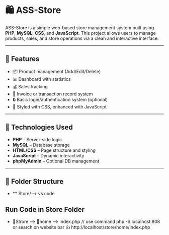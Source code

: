 # 🛍️ ASS-Store

ASS-Store is a simple web-based store management system built using **PHP**, **MySQL**, **CSS**, and **JavaScript**. This project allows users to manage products, sales, and store operations via a clean and interactive interface.

---

## 🚀 Features

- 📦 Product management (Add/Edit/Delete)
- 📊 Dashboard with statistics
- 💰 Sales tracking
- 🧾 Invoice or transaction record system
- 🔒 Basic login/authentication system (optional)
- 🎨 Styled with CSS, enhanced with JavaScript

---

## 🧰 Technologies Used

- **PHP** – Server-side logic
- **MySQL** – Database storage
- **HTML/CSS** – Page structure and styling
- **JavaScript** – Dynamic interactivity
- **phpMyAdmin** – Optional DB management

---

## 📂 Folder Structure

- ** Store/--> vs code

## Run Code in Store Folder
- 📂Strore --> 📂home --> index.php // use command php -S localhost:808 or search on website bar 👍 http://localhost/store/home/index.php
